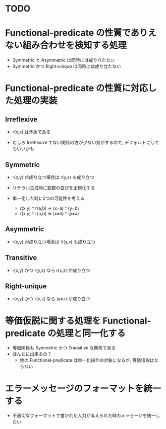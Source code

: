 TODO
====

# Functional-predicate の性質でありえない組み合わせを検知する処理

- Symmetric と Asymmetric は同時には成り立たない
- Symmetric かつ Right-unique は同時には成り立たない


# Functional-predicate の性質に対応した処理の実装

## Irreflexive

- r(x,x) は矛盾である

- むしろ Irreflexive でない関係の方が少ない気がするので, デフォルトにしてもいいかも

## Symmetric

- r(x,y) が成り立つ場合は r(y,x) も成り立つ

- リテラル生成時に変数の並びを正規化する
- 単一化した時に2つの可能性を考える
    - r(x,y) ^ r(a,b) => (x=a) ^ (y=b)
    - r(x,y) ^ r(a,b) => (x=b) ^ (y=a)

## Asymmetric

- r(x,y) が成り立つ場合は !r(y,x) も成り立つ

## Transitive

- r(x,y) かつ r(y,z) なら r(x,z) が成り立つ

## Right-unique

- r(x,y) かつ r(x,z) なら (y=z) が成り立つ


# 等価仮説に関する処理を Functional-predicate の処理と同一化する

- 等価関係も Symmetric かつ Transitive な関係である
- ほんとに出来るの？
    - 他の Functional-predicate は単一化操作の対象になるが, 等価仮説はならない


# エラーメッセージのフォーマットを統一する

- 不適切なフォーマットで書かれた入力が与えられた時のメッセージを統一したい
